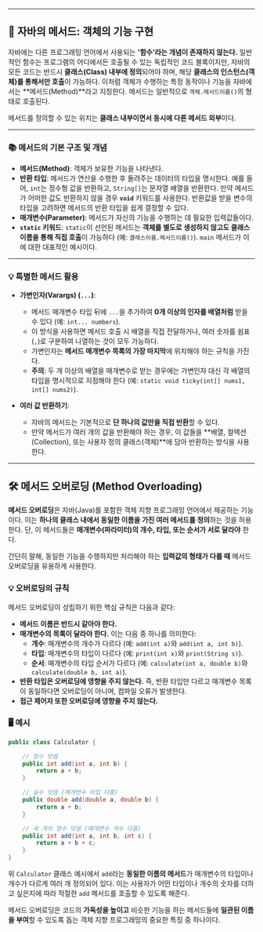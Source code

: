 -----

## 🚀 자바의 메서드: 객체의 기능 구현

자바에는 다른 프로그래밍 언어에서 사용되는 **'함수'라는 개념이 존재하지 않는다.** 일반적인 함수는 프로그램의 어디에서든 호출될 수 있는 독립적인 코드 블록이지만, 자바의 모든 코드는 반드시 **클래스(Class) 내부에 정의**되어야 하며, 해당 **클래스의 인스턴스(객체)를 통해서만 호출**이 가능하다. 이처럼 객체가 수행하는 특정 동작이나 기능을 자바에서는 \*\*메서드(Method)\*\*라고 지칭한다. 메서드는 일반적으로 `객체.메서드이름()`의 형태로 호출된다.

메서드를 정의할 수 있는 위치는 **클래스 내부이면서 동시에 다른 메서드 외부**이다.

-----

### 📚 메서드의 기본 구조 및 개념

  * **메서드(Method)**: 객체가 보유한 기능을 나타낸다.
  * **반환 타입**: 메서드가 연산을 수행한 후 돌려주는 데이터의 타입을 명시한다. 예를 들어, `int`는 정수형 값을 반환하고, `String[]`는 문자열 배열을 반환한다. 만약 메서드가 어떠한 값도 반환하지 않을 경우 **`void`** 키워드를 사용한다. 반환값을 받을 변수의 타입을 고려하면 메서드의 반환 타입을 쉽게 결정할 수 있다.
  * **매개변수(Parameter)**: 메서드가 자신의 기능을 수행하는 데 필요한 입력값들이다.
  * **`static` 키워드**: `static`이 선언된 메서드는 **객체를 별도로 생성하지 않고도 클래스 이름을 통해 직접 호출**이 가능하다 (예: `클래스이름.메서드이름()`). `main` 메서드가 이에 대한 대표적인 예시이다.

-----

### 💡 특별한 메서드 활용

  * **가변인자(Varargs) (`...`)**:

      * 메서드 매개변수 타입 뒤에 `...`을 추가하여 **0개 이상의 인자를 배열처럼** 받을 수 있다 (예: `int... numbers`).
      * 이 방식을 사용하면 메서드 호출 시 배열을 직접 전달하거나, 여러 숫자를 쉼표(`,`)로 구분하여 나열하는 것이 모두 가능하다.
      * 가변인자는 **메서드 매개변수 목록의 가장 마지막**에 위치해야 하는 규칙을 가진다.
      * **주의**: 두 개 이상의 배열을 매개변수로 받는 경우에는 가변인자 대신 각 배열의 타입을 명시적으로 지정해야 한다 (예: `static void ticky(int[] nums1, int[] nums2)`).

  * **여러 값 반환하기**:

      * 자바의 메서드는 기본적으로 **단 하나의 값만을 직접 반환**할 수 있다.
      * 만약 메서드가 여러 개의 값을 반환해야 하는 경우, 이 값들을 \*\*배열, 컬렉션(Collection), 또는 사용자 정의 클래스(객체)\*\*에 담아 반환하는 방식을 사용한다.

-----


## 🛠️ 메서드 오버로딩 (Method Overloading)

**메서드 오버로딩**은 자바(Java)를 포함한 객체 지향 프로그래밍 언어에서 제공하는 기능이다. 이는 **하나의 클래스 내에서 동일한 이름을 가진 여러 메서드를 정의**하는 것을 허용한다. 단, 이 메서드들은 **매개변수(파라미터)의 개수, 타입, 또는 순서가 서로 달라야** 한다.

간단히 말해, 동일한 기능을 수행하지만 처리해야 하는 **입력값의 형태가 다를 때** 메서드 오버로딩을 유용하게 사용한다.

### 💡 오버로딩의 규칙

메서드 오버로딩이 성립하기 위한 핵심 규칙은 다음과 같다:

  * **메서드 이름은 반드시 같아야 한다.**
  * **매개변수의 목록이 달라야 한다.** 이는 다음 중 하나를 의미한다:
      * **개수**: 매개변수의 개수가 다르다 (예: `add(int a)`와 `add(int a, int b)`).
      * **타입**: 매개변수의 타입이 다르다 (예: `print(int x)`와 `print(String s)`).
      * **순서**: 매개변수의 타입 순서가 다르다 (예: `calculate(int a, double b)`와 `calculate(double b, int a)`).
  * **반환 타입은 오버로딩에 영향을 주지 않는다.** 즉, 반환 타입만 다르고 매개변수 목록이 동일하다면 오버로딩이 아니며, 컴파일 오류가 발생한다.
  * **접근 제어자 또한 오버로딩에 영향을 주지 않는다.**

### 🖥️ 예시

```java
public class Calculator {

    // 정수 덧셈
    public int add(int a, int b) {
        return a + b;
    }

    // 실수 덧셈 (매개변수 타입 다름)
    public double add(double a, double b) {
        return a + b;
    }

    // 세 개의 정수 덧셈 (매개변수 개수 다름)
    public int add(int a, int b, int c) {
        return a + b + c;
    }
}
```

위 `Calculator` 클래스 예시에서 `add`라는 **동일한 이름의 메서드**가 매개변수의 타입이나 개수가 다르게 여러 개 정의되어 있다. 이는 사용자가 어떤 타입이나 개수의 숫자를 더하고 싶은지에 따라 적절한 `add` 메서드를 호출할 수 있도록 해준다.

메서드 오버로딩은 코드의 **가독성을 높이고** 비슷한 기능을 하는 메서드들에 **일관된 이름을 부여**할 수 있도록 돕는 객체 지향 프로그래밍의 중요한 특징 중 하나이다.



